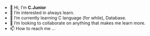 - 👋 Hi, I’m **C.Junior**
- 👀 I’m interested in always learn.
- 🌱 I’m currently learning C language (for while), Database.
- 💞️ I’m looking to collaborate on anything that makes me learn more.
- 📫 How to reach me ...

<!---
Clar-Junior/Clar-Junior is a ✨ special ✨ repository because its `README.md` (this file) appears on your GitHub profile.
You can click the Preview link to take a look at your changes.
--->
